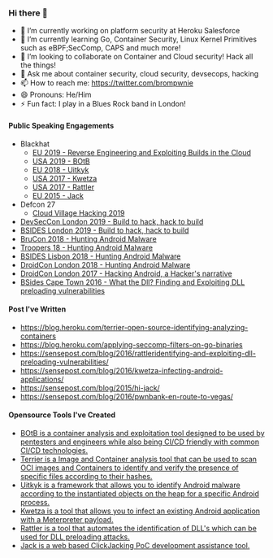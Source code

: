 ### Hi there 👋

- 🔭 I’m currently working on platform security at Heroku Salesforce
- 🌱 I’m currently learning Go, Container Security, Linux Kernel Primitives such as eBPF;SecComp, CAPS and much more!
- 👯 I’m looking to collaborate on Container and Cloud security! Hack all the things!
- 💬 Ask me about container security, cloud security, devsecops, hacking
- 📫 How to reach me: https://twitter.com/brompwnie
- 😄 Pronouns: He/Him
- ⚡ Fun fact: I play in a Blues Rock band in London!

#### Public Speaking Engagements

- Blackhat 
  - [EU 2019 - Reverse Engineering and Exploiting Builds in the Cloud](https://www.blackhat.com/eu-19/briefings/schedule/#reverse-engineering-and-exploiting-builds-in-the-cloud-17287)
  - [USA 2019 - BOtB](https://www.blackhat.com/us-19/arsenal/schedule/index.html#break-out-the-box-botb-container-analysis-exploitation-and-cicd-tool-14988)
  - [EU 2018 - Uitkyk](https://www.blackhat.com/eu-18/arsenal/schedule/index.html#uitkyk-identifying-malware-via-runtime-memory-analysis-12569)
  - [USA 2017 - Kwetza](https://www.blackhat.com/us-17/arsenal/schedule/#kwetza-7994)
  - [USA 2017 - Rattler](https://www.blackhat.com/us-17/arsenal/schedule/#rattler-7993)
  - [EU 2015 - Jack](https://www.blackhat.com/eu-15/arsenal.html#jack)
 - Defcon 27
    - [Cloud Village Hacking 2019](https://youtu.be/1FB58EVWAOU)
 - [DevSecCon London 2019 - Build to hack, hack to build](https://www.devseccon.com/london-2019/speaker/chris-le-roy/)
 - [BSIDES London 2019 - Build to hack, hack to build](https://bsideslondon2019.sched.com/event/PAwB/build-to-hack-hack-to-build)
 - [BruCon 2018 - Hunting Android Malware](https://www.youtube.com/watch?v=ar-Oh3865po)
 - [Troopers 18 - Hunting Android Malware](https://www.youtube.com/watch?v=y6pcp3ReRVk&t=56s)
 - [BSIDES Lisbon 2018 - Hunting Android Malware](https://bsideslisbon.org/2018/speakers/)
 - [DroidCon London 2018 - Hunting Android Malware](https://skillsmatter.com/skillscasts/12142-android-malware-hacking-android-to-hunt-malware)
 - [DroidCon London 2017 - Hacking Android, a Hacker's narrative](https://skillsmatter.com/conferences/8265-droidcon-london-2017#program)
 - [BSides Cape Town 2016 - What the Dll? Finding and Exploiting DLL
preloading vulnerabilities](https://www.youtube.com/watch?v=xvluwoPM8v8)

#### Post I've Written
- https://blog.heroku.com/terrier-open-source-identifying-analyzing-containers
- https://blog.heroku.com/applying-seccomp-filters-on-go-binaries
- https://sensepost.com/blog/2016/rattleridentifying-and-exploiting-dll-preloading-vulnerabilities/
- https://sensepost.com/blog/2016/kwetza-infecting-android-applications/
- https://sensepost.com/blog/2015/hi-jack/
- https://sensepost.com/blog/2016/pwnbank-en-route-to-vegas/

#### Opensource Tools I've Created

- [BOtB is a container analysis and exploitation tool designed to be used by pentesters and engineers while also being CI/CD friendly with common CI/CD technologies.](https://github.com/brompwnie/botb)
- [Terrier is a Image and Container analysis tool that can be used to scan OCI images and Containers to identify and verify the presence of specific files according to their hashes.](https://github.com/heroku/terrier)
- [Uitkyk is a framework that allows you to identify Android malware according to the instantiated objects on the heap for a specific Android process.](https://github.com/brompwnie/uitkyk)
- [Kwetza is a tool that allows you to infect an existing Android application with a Meterpreter payload.](https://github.com/sensepost/kwetza)
- [Rattler is a tool that automates the identification of DLL's which can be used for DLL preloading attacks.](https://github.com/sensepost/rattler)
- [Jack is a web based ClickJacking PoC development assistance tool.](https://github.com/sensepost/jack)
